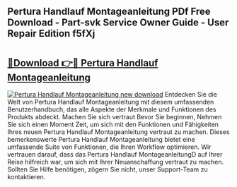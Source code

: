 ## Pertura Handlauf Montageanleitung PDf Free Download - Part-svk Service Owner Guide - User Repair Edition f5fXj

# <h2><a href="http://df7w86r.blite.top/?on=Pertura+Handlauf+Montageanleitung">🔗Download 👉🔴 Pertura Handlauf Montageanleitung</a></h2>

[![Pertura Handlauf Montageanleitung new download](https://i.imgur.com/lujVjoI.png)](http://df7w86r.blite.top/?on=Pertura+Handlauf+Montageanleitung)
Entdecken Sie die Welt von Pertura Handlauf Montageanleitung mit diesem umfassenden Benutzerhandbuch, das alle Aspekte der Merkmale und Funktionen des Produkts abdeckt. Machen Sie sich vertraut Bevor Sie beginnen, Nehmen Sie sich einen Moment Zeit, um sich mit den Funktionen und Fähigkeiten Ihres neuen Pertura Handlauf Montageanleitung vertraut zu machen. Dieses bemerkenswerte Pertura Handlauf Montageanleitung bietet eine umfassende Suite von Funktionen, die Ihren Workflow optimieren. Wir vertrauen darauf, dass das Pertura Handlauf MontageanleitungD auf Ihrer Reise hilfreich war, um sich mit Ihrer Neuanschaffung vertraut zu machen. Sollten Sie Hilfe benötigen, zögern Sie nicht, unser Support-Team zu kontaktieren.
